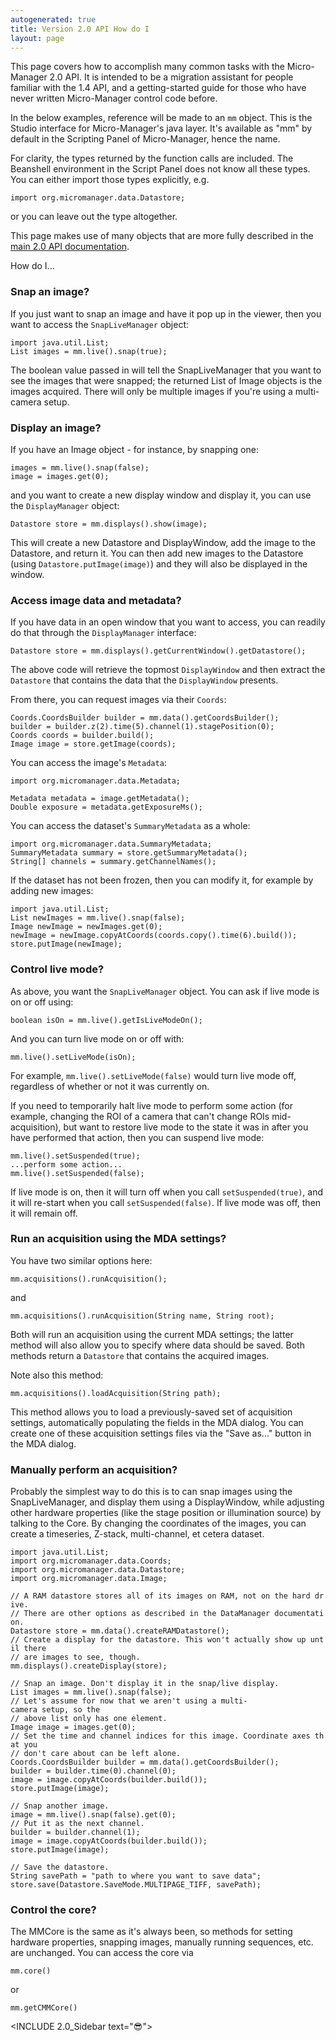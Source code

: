 ```yaml
---
autogenerated: true
title: Version 2.0 API How do I
layout: page
---
```


This page covers how to accomplish many common tasks with the
Micro-Manager 2.0 API. It is intended to be a migration assistant for
people familiar with the 1.4 API, and a getting-started guide for those
who have never written Micro-Manager control code before.

In the below examples, reference will be made to an `mm` object. This is
the Studio interface for Micro-Manager's java layer. It's available as
"mm" by default in the Scripting Panel of Micro-Manager, hence the name.

For clarity, the types returned by the function calls are included. The
Beanshell environment in the Script Panel does not know all these types.
You can either import those types explicitly, e.g.

`import org.micromanager.data.Datastore;`

or you can leave out the type altogether.

This page makes use of many objects that are more fully described in the
[main 2.0 API
documentation](https://micro-manager.org/wiki/Version_2.0_API).

How do I...

### Snap an image?

If you just want to snap an image and have it pop up in the viewer, then
you want to access the `SnapLiveManager` object:

`import java.util.List;`  
`List images = mm.live().snap(true);`

The boolean value passed in will tell the SnapLiveManager that you want
to see the images that were snapped; the returned List of Image objects
is the images acquired. There will only be multiple images if you're
using a multi-camera setup.

### Display an image?

If you have an Image object - for instance, by snapping one:

`images = mm.live().snap(false);`  
`image = images.get(0);`

and you want to create a new display window and display it, you can use
the `DisplayManager` object:

`Datastore store = mm.displays().show(image);`

This will create a new Datastore and DisplayWindow, add the image to the
Datastore, and return it. You can then add new images to the Datastore
(using `Datastore.putImage(image)`) and they will also be displayed in
the window.

### Access image data and metadata?

If you have data in an open window that you want to access, you can
readily do that through the `DisplayManager` interface:

`Datastore store = mm.displays().getCurrentWindow().getDatastore();`

The above code will retrieve the topmost `DisplayWindow` and then
extract the `Datastore` that contains the data that the `DisplayWindow`
presents.

From there, you can request images via their `Coords`:

`Coords.CoordsBuilder builder = mm.data().getCoordsBuilder();`  
`builder = builder.z(2).time(5).channel(1).stagePosition(0);`  
`Coords coords = builder.build();`  
`Image image = store.getImage(coords);`

You can access the image's `Metadata`:

`import org.micromanager.data.Metadata;`

`Metadata metadata = image.getMetadata();`  
`Double exposure = metadata.getExposureMs();`

You can access the dataset's `SummaryMetadata` as a whole:

`import org.micromanager.data.SummaryMetadata;`  
`SummaryMetadata summary = store.getSummaryMetadata();`  
`String[] channels = summary.getChannelNames();`

If the dataset has not been frozen, then you can modify it, for example
by adding new images:

`import java.util.List;`  
`List newImages = mm.live().snap(false);`  
`Image newImage = newImages.get(0);`  
`newImage = newImage.copyAtCoords(coords.copy().time(6).build());`  
`store.putImage(newImage);`

### Control live mode?

As above, you want the `SnapLiveManager` object. You can ask if live
mode is on or off using:

`boolean isOn = mm.live().getIsLiveModeOn();`

And you can turn live mode on or off with:

`mm.live().setLiveMode(isOn);`

For example, `mm.live().setLiveMode(false)` would turn live mode off,
regardless of whether or not it was currently on.

If you need to temporarily halt live mode to perform some action (for
example, changing the ROI of a camera that can't change ROIs
mid-acquisition), but want to restore live mode to the state it was in
after you have performed that action, then you can suspend live mode:

`mm.live().setSuspended(true);`  
`...perform some action...`  
`mm.live().setSuspended(false);`

If live mode is on, then it will turn off when you call
`setSuspended(true)`, and it will re-start when you call
`setSuspended(false)`. If live mode was off, then it will remain off.

### Run an acquisition using the MDA settings?

You have two similar options here:

`mm.acquisitions().runAcquisition();`

and

`mm.acquisitions().runAcquisition(String name, String root);`

Both will run an acquisition using the current MDA settings; the latter
method will also allow you to specify where data should be saved. Both
methods return a `Datastore` that contains the acquired images.

Note also this method:

`mm.acquisitions().loadAcquisition(String path);`

This method allows you to load a previously-saved set of acquisition
settings, automatically populating the fields in the MDA dialog. You can
create one of these acquisition settings files via the "Save as..."
button in the MDA dialog.

### Manually perform an acquisition?

Probably the simplest way to do this is to can snap images using the
SnapLiveManager, and display them using a DisplayWindow, while adjusting
other hardware properties (like the stage position or illumination
source) by talking to the Core. By changing the coordinates of the
images, you can create a timeseries, Z-stack, multi-channel, et cetera
dataset.

`import java.util.List;`  
`import org.micromanager.data.Coords;`  
`import org.micromanager.data.Datastore;`  
`import org.micromanager.data.Image;`

`// A RAM datastore stores all of its images on RAM, not on the hard drive.`  
`// There are other options as described in the DataManager documentation.`  
`Datastore store = mm.data().createRAMDatastore();`  
`// Create a display for the datastore. This won't actually show up until there`  
`// are images to see, though.`  
`mm.displays().createDisplay(store);`

`// Snap an image. Don't display it in the snap/live display.`  
`List images = mm.live().snap(false);`  
`// Let's assume for now that we aren't using a multi-camera setup, so the`  
`// above list only has one element.`  
`Image image = images.get(0);`  
`// Set the time and channel indices for this image. Coordinate axes that you`  
`// don't care about can be left alone.`  
`Coords.CoordsBuilder builder = mm.data().getCoordsBuilder();`  
`builder = builder.time(0).channel(0);`  
`image = image.copyAtCoords(builder.build());`  
`store.putImage(image);`

`// Snap another image.`  
`image = mm.live().snap(false).get(0);`  
`// Put it as the next channel.`  
`builder = builder.channel(1);`  
`image = image.copyAtCoords(builder.build());`  
`store.putImage(image);`

`// Save the datastore.`  
`String savePath = "path to where you want to save data";`  
`store.save(Datastore.SaveMode.MULTIPAGE_TIFF, savePath);`

### Control the core?

The MMCore is the same as it's always been, so methods for setting
hardware properties, snapping images, manually running sequences, etc.
are unchanged. You can access the core via

`mm.core()`

or

`mm.getCMMCore()`

&lt;INCLUDE 2.0\_Sidebar text="😎"&gt;
